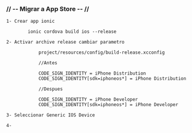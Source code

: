 ### // -- Migrar a App Store -- //

    1- Crear app ionic 

            ionic cordova build ios --release

    2- Activar archive release cambiar parametro

                project/resources/config/build-release.xcconfig

                //Antes

                CODE_SIGN_IDENTITY = iPhone Distribution
                CODE_SIGN_IDENTITY[sdk=iphoneos*] = iPhone Distribution

                //Despues

                CODE_SIGN_IDENTITY = iPhone Developer
                CODE_SIGN_IDENTITY[sdk=iphoneos*] = iPhone Developer

    3- Seleccionar Generic IOS Device

    4- 


        
    